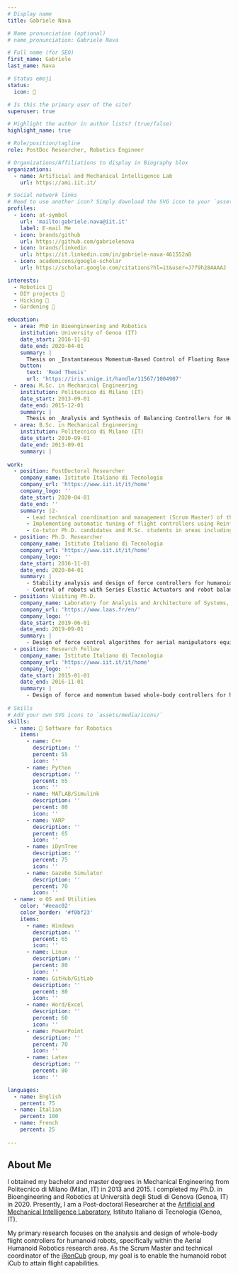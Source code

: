 ```yaml
---
# Display name
title: Gabriele Nava

# Name pronunciation (optional)
# name_pronunciation: Gabriele Nava

# Full name (for SEO)
first_name: Gabriele
last_name: Nava

# Status emoji
status:
  icon: 🚀

# Is this the primary user of the site?
superuser: true

# Highlight the author in author lists? (true/false)
highlight_name: true

# Role/position/tagline
role: PostDoc Researcher, Robotics Engineer

# Organizations/Affiliations to display in Biography blox
organizations:
  - name: Artificial and Mechanical Intelligence Lab
    url: https://ami.iit.it/

# Social network links
# Need to use another icon? Simply download the SVG icon to your `assets/media/icons/` folder.
profiles:
  - icon: at-symbol
    url: 'mailto:gabriele.nava@iit.it'
    label: E-mail Me
  - icon: brands/github
    url: https://github.com/gabrielenava
  - icon: brands/linkedin
    url: https://it.linkedin.com/in/gabriele-nava-461552a8
  - icon: academicons/google-scholar
    url: https://scholar.google.com/citations?hl=it&user=J7f9h28AAAAJ

interests:
  - Robotics 🤖
  - DIY projects 🔨
  - Hicking 🚵
  - Gardening 🌱

education:
  - area: PhD in Bioengineering and Robotics
    institution: University of Genoa (IT)
    date_start: 2016-11-01
    date_end: 2020-04-01
    summary: |
      Thesis on _Instantaneous Momentum-Based Control of Floating Base Systems_.
    button:
      text: 'Read Thesis'
      url: 'https://iris.unige.it/handle/11567/1004907'
  - area: M.Sc. in Mechanical Engineering
    institution: Politecnico di Milano (IT)
    date_start: 2013-09-01
    date_end: 2015-12-01
    summary: |
      Thesis on _Analysis and Synthesis of Balancing Controllers for Humanoid Robots_.
  - area: B.Sc. in Mechanical Engineering
    institution: Politecnico di Milano (IT)
    date_start: 2010-09-01
    date_end: 2013-09-01
    summary: |
      
work:
  - position: PostDoctoral Researcher
    company_name: Istituto Italiano di Tecnologia
    company_url: 'https://www.iit.it/it/home'
    company_logo: ''
    date_start: 2020-04-01
    date_end: ''
    summary: |2-
      - Lead technical coordination and management (Scrum Master) of the iRonCub team, a multidisciplinary group developing a jet-powered humanoid robot for disaster response.
      - Implementing automatic tuning of flight controllers using Reinforcement Learning; designing whole-body flight controllers for humanoid robots.
      - Co-tutor Ph.D. candidates and M.Sc. students in areas including robot force/torque control, aerodynamics, trajectory planning, jet engines and sensor modeling, hardware design and co-design strategies.
  - position: Ph.D. Researcher
    company_name: Istituto Italiano di Tecnologia
    company_url: 'https://www.iit.it/it/home'
    company_logo: ''
    date_start: 2016-11-01
    date_end: 2020-04-01
    summary: |
      - Stability analysis and design of force controllers for humanoid robots balancing using Quadratic Programming. 
      - Control of robots with Series Elastic Actuators and robot balancing in highly dynamic environments.
  - position: Visiting Ph.D.
    company_name: Laboratory for Analysis and Architecture of Systems, Toulouse (FR)
    company_url: 'https://www.laas.fr/en/'
    company_logo: ''
    date_start: 2019-06-01
    date_end: 2019-09-01
    summary: |
      - Design of force control algorithms for aerial manipulators equipped with on board Force/Torque sensors.
  - position: Research Fellow
    company_name: Istituto Italiano di Tecnologia
    company_url: 'https://www.iit.it/it/home'
    company_logo: ''
    date_start: 2015-01-01
    date_end: 2016-11-01
    summary: |
      - Design of force and momentum based whole-body controllers for humanoid robots, in the context of the European Projects KOROIBOT and CoDyCo.
          
# Skills
# Add your own SVG icons to `assets/media/icons/`
skills:
  - name: 🤖 Software for Robotics
    items:
      - name: C++
        description: ''
        percent: 55
        icon: ''
      - name: Python
        description: ''
        percent: 65
        icon: ''
      - name: MATLAB/Simulink
        description: ''
        percent: 80
        icon: ''
      - name: YARP
        description: ''
        percent: 65
        icon: ''
      - name: iDynTree
        description: ''
        percent: 75
        icon: ''
      - name: Gazebo Simulator
        description: ''
        percent: 70
        icon: ''
  - name: ⚙️ OS and Utilities
    color: '#eeac02'
    color_border: '#f0bf23'
    items:
      - name: Windows
        description: ''
        percent: 65
        icon: ''
      - name: Linux
        description: ''
        percent: 80
        icon: ''
      - name: GitHub/GitLab
        description: ''
        percent: 80
        icon: ''
      - name: Word/Excel
        description: ''
        percent: 60
        icon: ''
      - name: PowerPoint
        description: ''
        percent: 70
        icon: ''
      - name: Latex
        description: ''
        percent: 80
        icon: ''

languages:
  - name: English
    percent: 75
  - name: Italian
    percent: 100
  - name: French
    percent: 25
    
---
```


## About Me

I obtained my bachelor and master degrees in Mechanical Engineering from Politecnico di Milano (Milan, IT) in 2013 and 2015. I completed my Ph.D. in Bioengineering and Robotics at Università degli Studi di Genova (Genoa, IT) in 2020. Presently, I am a Post-doctoral Researcher at the [Artificial and Mechanical Intelligence Laboratory](https://ami.iit.it/it/), Istituto Italiano di Tecnologia (Genoa, IT).

My primary research focuses on the analysis and design of whole-body flight controllers for humanoid robots, specifically within the Aerial Humanoid Robotics research area. As the Scrum Master and technical coordinator of the [iRonCub](https://ami.iit.it/it/aerial-humanoid-robotics) group, my goal is to enable the humanoid robot iCub to attain flight capabilities.


